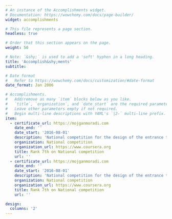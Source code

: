```yaml
---
# An instance of the Accomplishments widget.
# Documentation: https://wowchemy.com/docs/page-builder/
widget: accomplishments

# This file represents a page section.
headless: true

# Order that this section appears on the page.
weight: 50

# Note: `&shy;` is used to add a 'soft' hyphen in a long heading.
title: 'Accomplish&shy;ments'
subtitle:

# Date format
#   Refer to https://wowchemy.com/docs/customization/#date-format
date_format: Jan 2006

# Accomplishments.
#   Add/remove as many `item` blocks below as you like.
#   `title`, `organization`, and `date_start` are the required parameters.
#   Leave other parameters empty if not required.
#   Begin multi-line descriptions with YAML's `|2-` multi-line prefix.
item:
  - certificate_url: https://mojganmoradi.com
    date_end: ''
    date_start: '2016-08-01'
    description: 'National competition for the design of the entrance to the campus science and technology park and'
    organization: National competition
    organization_url: https://www.coursera.org
    title: Rank 7th on National competition
    url: ''
  - certificate_url: https://mojganmoradi.com
    date_end: ''
    date_start: '2016-08-01'
    description: 'National competition for the design of the entrance to the campus science and technology park and'
    organization: National competition
    organization_url: https://www.coursera.org
    title: Rank 7th on National competition
    url: ''

design:
  columns: '2'
---
```


